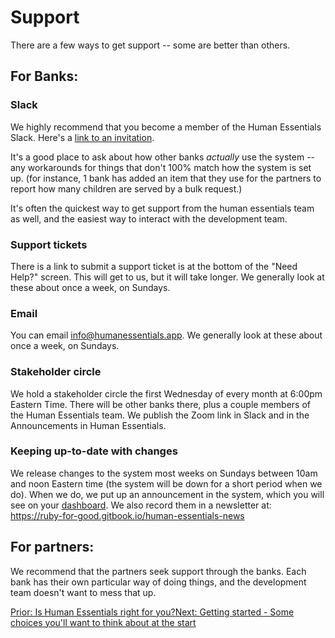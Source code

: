 # Support

There are a few ways to get support -- some are better than others.
## For Banks:
### Slack 
We highly recommend that you become a member of the Human Essentials Slack.  Here's a [link to an invitation](https://human-essential.slack.com/join/shared_invite/zt-bfa8tymd-d8Ks3Mq000COcRe~nfs~zg#/shared-invite/email).

It's a good place to ask about how other banks *actually* use the system 
    -- any workarounds for things that don't 100% match how the system is set up.
       (for instance, 1 bank has added an item that they use for the partners to report how many children are served by a bulk request.)

It's often the quickest way to get support from the human essentials team as well, and the easiest way to interact with the development team.
### Support tickets
There is a link to submit a support ticket is at the bottom of the "Need Help?"  screen.   This will get to us, 
    but it will take longer.  We generally look at these about once a week, on Sundays.
### Email

You can email info@humanessentials.app.   We generally look at these about once a week, on Sundays.

### Stakeholder circle
We hold a stakeholder circle the first Wednesday of every month at 6:00pm Eastern Time.  There will be other banks there, plus a couple members of the Human Essentials team.
We publish the Zoom link in Slack and in the Announcements in Human Essentials.

### Keeping up-to-date with changes
We release changes to the system most weeks on Sundays between 10am and noon Eastern time (the system will be down for a short period when we do).   When we do, we put up an announcement in the system, which you will see on your [dashboard](essentials_dashboard.md).   We also record them in a newsletter at: https://ruby-for-good.gitbook.io/human-essentials-news 

## For partners:
We recommend that the partners seek support through the banks.  Each bank has their own particular way of doing things, and the development team doesn't want to mess that up.

[Prior: Is Human Essentials right for you?](intro_i.md)[Next: Getting started - Some choices you'll want to think about at the start](getting_started_choices.md)